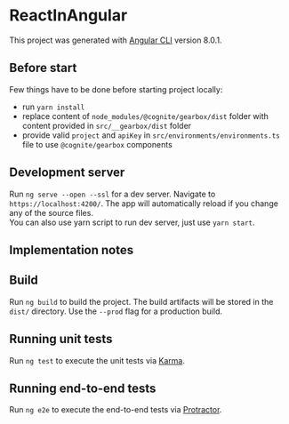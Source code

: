 # ReactInAngular

This project was generated with [Angular CLI](https://github.com/angular/angular-cli) version 8.0.1.

## Before start  

Few things have to be done before starting project locally:
- run `yarn install`
- replace content of `node_modules/@cognite/gearbox/dist` folder with content provided in `src/__gearbox/dist` folder
- provide valid `project` and `apiKey` in `src/environments/environments.ts` file to use `@cognite/gearbox` components

## Development server

Run `ng serve --open --ssl` for a dev server. Navigate to `https://localhost:4200/`. The app will automatically reload if you change any of the source files.  
You can also use yarn script to run dev server, just use `yarn start`.

## Implementation notes

## Build

Run `ng build` to build the project. The build artifacts will be stored in the `dist/` directory. Use the `--prod` flag for a production build.

## Running unit tests

Run `ng test` to execute the unit tests via [Karma](https://karma-runner.github.io).

## Running end-to-end tests

Run `ng e2e` to execute the end-to-end tests via [Protractor](http://www.protractortest.org/).
